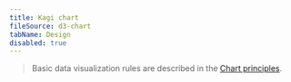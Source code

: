 ```yaml
---
title: Kagi chart
fileSource: d3-chart
tabName: Design
disabled: true
---
```


> Basic data visualization rules are described in the [Chart principles](/data-display/d3-chart).
